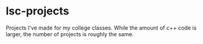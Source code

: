 # lsc-projects

Projects I've made for my college classes. While the amount of c++ code is larger, the number of projects is roughly the same.
